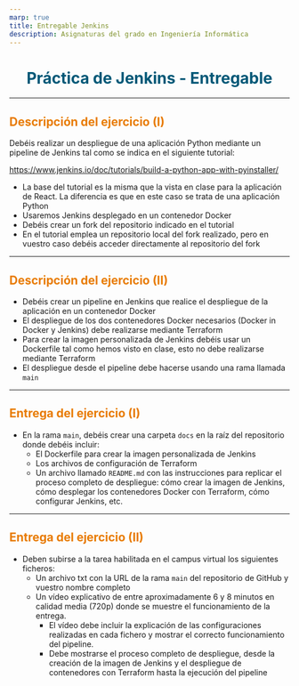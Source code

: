 ```yaml
---
marp: true
title: Entregable Jenkins
description: Asignaturas del grado en Ingeniería Informática 
---
```


<!-- size: 16:9 -->
<!-- theme: default -->

<!-- paginate: false -->
<!-- headingDivider: 1 -->

<style>
h1 {
  text-align: center;
  color: #005877;
}
h2 {
  color: #E87B00;
}
h3 {
  color: #005877;
}
img[alt~="center"] {
  display: block;
  margin: 0 auto;
}
img[alt~="float"] {
  display: float;
  margin: 8px 5px 0 5px;
}
emph {
  color: #E87B00;
}
</style>

# Práctica de Jenkins - Entregable

---

## Descripción del ejercicio (I)

Debéis realizar un despliegue de una aplicación Python mediante un pipeline de Jenkins tal como se indica en el siguiente tutorial:

https://www.jenkins.io/doc/tutorials/build-a-python-app-with-pyinstaller/

- La base del tutorial es la misma que la vista en clase para la aplicación de React. La diferencia es que en este caso se trata de una aplicación Python
- Usaremos Jenkins desplegado en un contenedor Docker
- Debéis crear un fork del repositorio indicado en el tutorial
- En el tutorial emplea un repositorio local del fork realizado, pero en vuestro caso debéis acceder directamente al repositorio del fork

---

## Descripción del ejercicio (II)

- Debéis crear un pipeline en Jenkins que realice el despliegue de la aplicación en un contenedor Docker
- El despliegue de los dos contenedores Docker necesarios (Docker in Docker y Jenkins) debe realizarse mediante Terraform
- Para crear la imagen personalizada de Jenkins debéis usar un Dockerfile tal como hemos visto en clase, esto no debe realizarse mediante Terraform
- El despliegue desde el pipeline debe hacerse usando una rama llamada `main`

---

## Entrega del ejercicio (I)

- En la rama `main`, debéis crear una carpeta `docs` en la raíz del repositorio donde debéis incluir:
  - El Dockerfile para crear la imagen personalizada de Jenkins
  - Los archivos de configuración de Terraform
  - Un archivo llamado `README.md` con las instrucciones para replicar el proceso completo de despliegue: cómo crear la imagen de Jenkins, cómo desplegar los contenedores Docker con Terraform, cómo configurar Jenkins, etc.

---

## Entrega del ejercicio (II)

- Deben subirse a la tarea habilitada en el campus virtual los siguientes ficheros:
  - Un archivo txt con la URL de la rama `main` del repositorio de GitHub y vuestro nombre completo
  - Un vídeo explicativo de entre aproximadamente 6 y 8 minutos en calidad media (720p) donde se muestre el funcionamiento de la entrega.
    - El vídeo debe incluir la explicación de las configuraciones realizadas en cada fichero y mostrar el correcto funcionamiento del pipeline.
    - Debe mostrarse el proceso completo de despliegue, desde la creación de la imagen de Jenkins y el despliegue de contenedores con Terraform hasta la ejecución del pipeline
